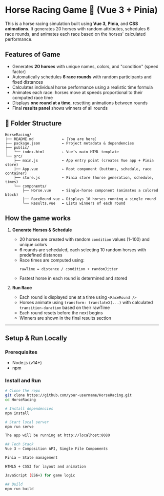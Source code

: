 # Horse Racing Game 🏇 (Vue 3 + Pinia)

This is a horse racing simulation built using **Vue 3**, **Pinia**, and **CSS animations**. It generates 20 horses with random attributes, schedules 6 race rounds, and animates each race based on the horses' calculated performance.

## Features of Game

- Generates **20 horses** with unique names, colors, and "condition" (speed factor)
- Automatically schedules **6 race rounds** with random participants and fixed distances
- Calculates individual horse performance using a realistic time formula
- Animates each race: horses move at speeds proportional to their computed race time
- Displays **one round at a time**, resetting animations between rounds
- Final **results panel** shows winners of all rounds


## 📁 Folder Structure
```
HorseRacing/
├── README.md             ← (You are here)
├── package.json          ← Project metadata & dependencies
├── public/
│   └── index.html        ← Vue’s main HTML template
└── src/
    ├── main.js           ← App entry point (creates Vue app + Pinia store)
    ├── App.vue           ← Root component (buttons, schedule, race container)
    ├── store.js          ← Pinia store (horse generation, schedule, times)
    └── components/
        ├── Horse.vue     ← Single‐horse component (animates a colored block)
        ├── RaceRound.vue ← Displays 10 horses running a single round
        └── Results.vue   ← Lists winners of each round
``` 


## How the game works

1. **Generate Horses & Schedule**
   - 20 horses are created with random `condition` values (1–100) and unique colors
   - 6 rounds are scheduled, each selecting 10 random horses with predefined distances
   - Race times are computed using:
     ```
     rawTime = distance / condition + randomJitter
     ```
   - Fastest horse in each round is determined and stored

2. **Run Race**
   - Each round is displayed one at a time using `<RaceRound />`
   - Horses animate using `transform: translateX(...)` with calculated `transition-duration` based on their rawTime
   - Each round resets before the next begins
   - Winners are shown in the final results section

---

## Setup & Run Locally

### Prerequisites

- Node.js (v14+)
- npm

### Install and Run

```bash
# Clone the repo
git clone https://github.com/your-username/HorseRacing.git
cd HorseRacing

# Install dependencies
npm install

# Start local server
npm run serve

The app will be running at http://localhost:8080

## Tech Stack
Vue 3 – Composition API, Single File Components

Pinia – State management

HTML5 + CSS3 for layout and animation

JavaScript (ES6+) for game logic

## Build
npm run build

